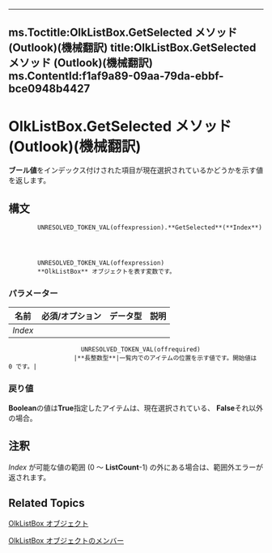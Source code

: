 

---
ms.Toctitle:OlkListBox.GetSelected メソッド (Outlook)(機械翻訳)
title:OlkListBox.GetSelected メソッド (Outlook)(機械翻訳)
ms.ContentId:f1af9a89-09aa-79da-ebbf-bce0948b4427
---
# OlkListBox.GetSelected メソッド (Outlook)(機械翻訳)




**ブール値**をインデックス付けされた項目が現在選択されているかどうかを示す値を返します。

## 構文

            UNRESOLVED_TOKEN_VAL(offexpression).**GetSelected**(**Index**)




            UNRESOLVED_TOKEN_VAL(offexpression)
            **OlkListBox** オブジェクトを表す変数です。

### パラメーター

|**名前**|**必須/オプション**|**データ型**|**説明**|
|---|---|---|---|
|*Index*|
                        UNRESOLVED_TOKEN_VAL(offrequired)
                      |**長整数型**|一覧内でのアイテムの位置を示す値です。開始値は 0 です。|



### 戻り値
**Boolean**の値は**True**指定したアイテムは、現在選択されている、 **False**それ以外の場合。





## 注釈
*Index* が可能な値の範囲 (0 ～ **ListCount**-1) の外にある場合は、範囲外エラーが返されます。



## Related Topics

[OlkListBox オブジェクト](373d2a00-97e5-2ed3-f15f-577d97b32334.md)

[OlkListBox オブジェクトのメンバー](b8bed0b5-6994-1492-055e-4067b232f9c4.md)




